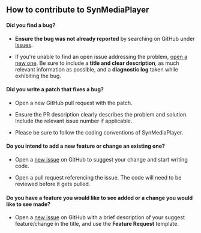 ## How to contribute to SynMediaPlayer

#### Did you find a bug?

* **Ensure the bug was not already reported** by searching on GitHub under [Issues](https://github.com/synergiance/SynMediaPlayer/issues).

* If you're unable to find an open issue addressing the problem, [open a new one](https://github.com/synergiance/SynMediaPlayer/issues/new). Be sure to include a **title and clear description**, as much relevant information as possible, and a **diagnostic log** taken while exhibiting the bug.

#### Did you write a patch that fixes a bug?

* Open a new GitHub pull request with the patch.

* Ensure the PR description clearly describes the problem and solution. Include the relevant issue number if applicable.

* Please be sure to follow the coding conventions of SynMediaPlayer.

#### **Do you intend to add a new feature or change an existing one?**

* Open a [new issue](https://github.com/synergiance/SynMediaPlayer/issues) on GitHub to suggest your change and start writing code.

* Open a pull request referencing the issue.  The code will need to be reviewed before it gets pulled.

#### Do you have a feature you would like to see added or a change you would like to see made?

* Open a [new issue](https://github.com/synergiance/SynMediaPlayer/issues) on GitHub with a brief description of your suggest feature/change in the title, and use the **Feature Request** template.
